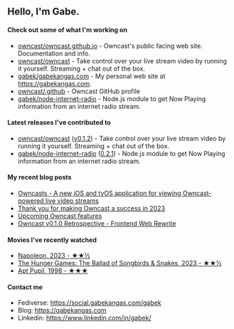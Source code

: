 ## Hello, I'm Gabe.

#### Check out some of what I'm working on

- [owncast/owncast.github.io](https://github.com/owncast/owncast.github.io) - Owncast&#39;s public facing web site.  Documentation and info.
- [owncast/owncast](https://github.com/owncast/owncast) - Take control over your live stream video by running it yourself.  Streaming &#43; chat out of the box.
- [gabek/gabekangas.com](https://github.com/gabek/gabekangas.com) - My personal web site at https://gabekangas.com.
- [owncast/.github](https://github.com/owncast/.github) - Owncast GitHub profile
- [gabek/node-internet-radio](https://github.com/gabek/node-internet-radio) - Node.js module to get Now Playing information from an internet radio stream.

#### Latest releases I've contributed to

- [owncast/owncast](https://github.com/owncast/owncast) ([v0.1.2](https://github.com/owncast/owncast/releases/tag/v0.1.2)) - Take control over your live stream video by running it yourself.  Streaming &#43; chat out of the box.
- [gabek/node-internet-radio](https://github.com/gabek/node-internet-radio) ([0.2.1](https://github.com/gabek/node-internet-radio/releases/tag/0.2.1)) - Node.js module to get Now Playing information from an internet radio stream.

#### My recent blog posts

- [Owncasts - A new iOS and tvOS application for viewing Owncast-powered live video streams](https://gabekangas.com/blog/2024/01/owncasts-a-new-ios-and-tvos-application-for-viewing-owncast-powered-live-video-streams/)
- [Thank you for making Owncast a success in 2023](https://gabekangas.com/blog/2024/01/thank-you-for-making-owncast-a-success-in-2023/)
- [Upcoming Owncast features](https://gabekangas.com/blog/2023/04/upcoming-owncast-features/)
- [Owncast v0.1.0 Retrospective - Frontend Web Rewrite](https://gabekangas.com/blog/2023/02/owncast-v0.1.0-retrospective-frontend-web-rewrite/)

#### Movies I've recently watched

- [Napoleon, 2023 - ★★½](https://letterboxd.com/gabekangas/film/napoleon-2023/)
- [The Hunger Games: The Ballad of Songbirds &amp; Snakes, 2023 - ★★½](https://letterboxd.com/gabekangas/film/the-hunger-games-the-ballad-of-songbirds-snakes/)
- [Apt Pupil, 1998 - ★★★](https://letterboxd.com/gabekangas/film/apt-pupil/)

#### Contact me

- Fediverse: https://social.gabekangas.com/gabek
- Blog: https://gabekangas.com
- Linkedin: https://www.linkedin.com/in/gabek/
